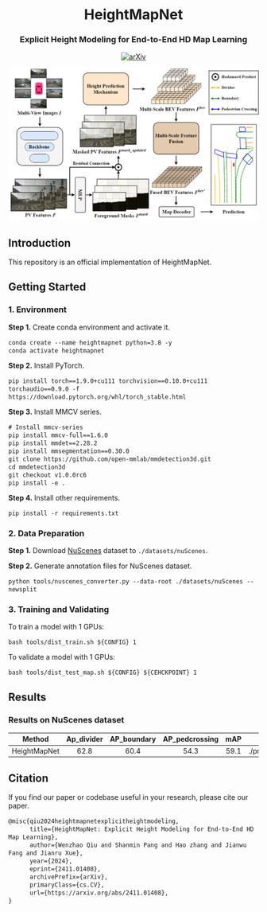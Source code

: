 <div align="center">
  <h1>HeightMapNet</h1>
  
  <h3>Explicit Height Modeling for End-to-End HD Map Learning </h3>
  
  [![arXiv](https://img.shields.io/badge/arXiv-Paper-<COLOR>.svg)](https://arxiv.org/abs/2411.01408)
  
  <img src="./assets/pipeline.png" width="950px">
</div>

## Introduction
This repository is an official implementation of HeightMapNet.

## Getting Started
### 1. Environment
**Step 1.** Create conda environment and activate it.

```
conda create --name heightmapnet python=3.8 -y
conda activate heightmapnet
```

**Step 2.** Install PyTorch.

```
pip install torch==1.9.0+cu111 torchvision==0.10.0+cu111 torchaudio==0.9.0 -f https://download.pytorch.org/whl/torch_stable.html
```

**Step 3.** Install MMCV series.

```
# Install mmcv-series
pip install mmcv-full==1.6.0
pip install mmdet==2.28.2
pip install mmsegmentation==0.30.0
git clone https://github.com/open-mmlab/mmdetection3d.git
cd mmdetection3d
git checkout v1.0.0rc6 
pip install -e .
```

**Step 4.** Install other requirements.

```
pip install -r requirements.txt
```

### 2. Data Preparation
**Step 1.** Download [NuScenes](https://www.nuscenes.org/download) dataset to `./datasets/nuScenes`.

**Step 2.** Generate annotation files for NuScenes dataset.

```
python tools/nuscenes_converter.py --data-root ./datasets/nuScenes --newsplit
```

### 3. Training and Validating
To train a model with 1 GPUs:

```
bash tools/dist_train.sh ${CONFIG} 1
```

To validate a model with 1 GPUs:

```
bash tools/dist_test_map.sh ${CONFIG} ${CEHCKPOINT} 1
```


## Results


### Results on NuScenes dataset

| Method | Ap_divider | AP_boundary |AP_pedcrossing | mAP| Config | Download |
| :---: | :---: |  :---: |  :---: |:---: | :---:|:---: |
| HeightMapNet | 62.8 | 60.4 | 54.3 | 59.1 |./projects/configs/heightmapnet.py |[ckpt](https://1drv.ms/u/c/692c490b253a5349/EXv-25477lNFtpPMd06oOE4BLaljyJxPMjnnQOp8ANU2lg?e=aABvna)|

## Citation
If you find our paper or codebase useful in your research, please cite our paper.
```
@misc{qiu2024heightmapnetexplicitheightmodeling,
      title={HeightMapNet: Explicit Height Modeling for End-to-End HD Map Learning}, 
      author={Wenzhao Qiu and Shanmin Pang and Hao zhang and Jianwu Fang and Jianru Xue},
      year={2024},
      eprint={2411.01408},
      archivePrefix={arXiv},
      primaryClass={cs.CV},
      url={https://arxiv.org/abs/2411.01408}, 
}
```
